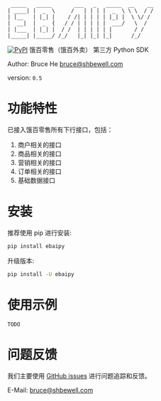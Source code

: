 ```
 _____   _____       ___   _   _____  __    __ 
| ____| |  _  \     /   | | | |  _  \ \ \  / / 
| |__   | |_| |    / /| | | | | |_| |  \ \/ /  
|  __|  |  _  {   / / | | | | |  ___/   \  /   
| |___  | |_| |  / /  | | | | | |       / /    
|_____| |_____/ /_/   |_| |_| |_|      /_/    

``` 
[![PyPI](https://img.shields.io/pypi/v/ebaipy.svg)](https://pypi.org/project/ebaipy)
饿百零售（饿百外卖） 第三方 Python SDK


Author: Bruce He <bruce@shbewell.com>

version: `0.5`

# 功能特性

已接入饿百零售所有下行接口，包括：
1. 商户相关的接口
2. 商品相关的接口
3. 营销相关的接口
4. 订单相关的接口
5. 基础数据接口

# 安装

推荐使用 pip 进行安装:

```bash
pip install ebaipy
```

升级版本:

```bash
pip install -U ebaipy
```

# 使用示例

`TODO`

# 问题反馈

我们主要使用 [GitHub issues](https://github.com/brucehe3/ebaipy/issues) 进行问题追踪和反馈。

E-Mail: <bruce@shbewell.com>

